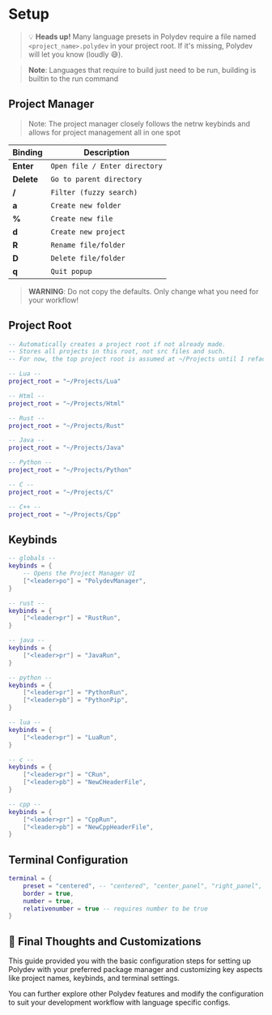 # **Setup**

> 💡 **Heads up!** Many language presets in Polydev require a file named `<project_name>.polydev` in your project root. If it's missing, Polydev will let you know (loudly 😅).

> **Note**: Languages that require to build just need to be run, building is builtin to the run command

## **Project Manager**
> Note: The project manager closely follows the netrw keybinds and allows for project management all in one spot

| Binding          | Description   |
|------------------|-----------------|
| **Enter** | `Open file / Enter directory` |
| **Delete** | `Go to parent directory` |
| **/**    | `Filter (fuzzy search)` |
| **a**    | `Create new folder` |
| **%**    | `Create new file` |
| **d**    | `Create new project` |
| **R**    | `Rename file/folder` |
| **D**    | `Delete file/folder` |
| **q**    | `Quit popup` |

> **WARNING**: Do not copy the defaults. Only change what you need for your workflow!

## **Project Root**
```lua
-- Automatically creates a project root if not already made.
-- Stores all projects in this root, not src files and such.
-- For now, the top project root is assumed at ~/Projects until I refactor my code.

-- Lua --
project_root = "~/Projects/Lua"

-- Html --
project_root = "~/Projects/Html"

-- Rust --
project_root = "~/Projects/Rust"

-- Java --
project_root = "~/Projects/Java"

-- Python --
project_root = "~/Projects/Python"

-- C --
project_root = "~/Projects/C"

-- C++ --
project_root = "~/Projects/Cpp"
```

## **Keybinds**

```lua
-- globals --
keybinds = {
    -- Opens the Project Manager UI
    ["<leader>po"] = "PolydevManager",
}

-- rust --
keybinds = {
    ["<leader>pr"] = "RustRun",
}

-- java --
keybinds = {
    ["<leader>pr"] = "JavaRun",
}

-- python --
keybinds = {
    ["<leader>pr"] = "PythonRun",
    ["<leader>pb"] = "PythonPip",
}

-- lua --
keybinds = {
    ["<leader>pr"] = "LuaRun",
}

-- c --
keybinds = {
    ["<leader>pr"] = "CRun",
    ["<leader>pb"] = "NewCHeaderFile",
}

-- cpp --
keybinds = {
    ["<leader>pr"] = "CppRun",
    ["<leader>pb"] = "NewCppHeaderFile",
}

```

## **Terminal Configuration**
```lua
terminal = {
    preset = "centered", -- "centered", "center_panel", "right_panel", "cornered"
    border = true,
    number = true,
    relativenumber = true -- requires number to be true
}
```

## 🚀 Final Thoughts and Customizations
This guide provided you with the basic configuration steps for setting up Polydev with your preferred package manager and customizing key aspects like project names, keybinds, and terminal settings.

You can further explore other Polydev features and modify the configuration to suit your development workflow with language specific configs.
